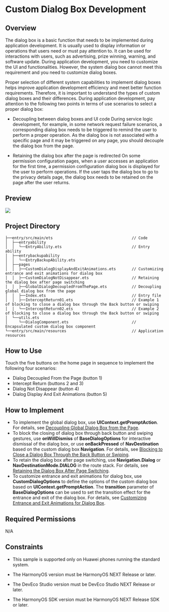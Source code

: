# **Custom Dialog Box Development**
## Overview
The dialog box is a basic function that needs to be implemented during application development. It is usually used to display information or operations that users need or must pay attention to. It can be used for interactions with users, such as advertising, prize winning, warning, and software update.
During application development, you need to customize the UI and functionalities. However, the system dialog box cannot meet this requirement and you need to customize dialog boxes.

Proper selection of different system capabilities to implement dialog boxes helps improve application development efficiency and meet better function requirements. Therefore, it is important to understand the types of custom dialog boxes and their differences. During application development, pay attention to the following two points in terms of use scenarios to select a proper dialog box:
 

* Decoupling between dialog boxes and UI code
During service logic development, for example, in some network request failure scenarios, a corresponding dialog box needs to be triggered to remind the user to perform a proper operation. As the dialog box is not associated with a specific page and it may be triggered on any page, you should decouple the dialog box from the page.
 

* Retaining the dialog box after the page is redirected
On some permission configuration pages, when a user accesses an application for the first time, a permission configuration dialog box is displayed for the user to perform operations. If the user taps the dialog box to go to the privacy details page, the dialog box needs to be retained on the page after the user returns.

## Preview
![](./screenshots/device/Effect.gif)

## Project Directory
``` 
├──entry/src/main/ets                                   // Code
│  ├──entryability
│  │  └──EntryAbility.ets                               // Entry ability
│  ├──entrybackupability
│  │  └──EntryBackupAbility.ets
│  ├──pages                              
│  │  ├──CustomDialogDisplayAndExitAnimations.ets       // Customizing entrance and exit animations for dialog box 
│  │  ├──CustomDialogNotDisappear.ets                   // Retaining the dialog box after page switching
│  │  ├──GlobalDialogDecoupledFromThePage.ets           // Decoupling global dialog box from the page
│  │  ├──Index.ets                                      // Entry file
│  │  ├──InterceptReturn01.ets                          // Example 1 of blocking to close a dialog box through the Back button or swiping
│  │  └──InterceptReturn02.ets                          // Example 2 of blocking to close a dialog box through the Back button or swiping
│  └──utils.ets
│     └──DialogComponent.ets                            // Encapsulated custom dialog box component
└──entry/src/main/resources                             // Application resources
``` 
## How to Use
Touch the five buttons on the home page in sequence to implement the following four scenarios:
* Dialog Decoupled From the Page (button 1)
* Intercept Return (buttons 2 and 3)
* Dialog Not Disappear (button 4)
* Dialog Display And Exit Animations (button 5)

## How to Implement
* To implement the global dialog box, use **UIContext.getPromptAction**. For details, see [Decoupling Global Dialog Box from the Page](https://developer.huawei.com/consumer/en/doc/best-practices-V5/bpta-custome-dialog-development-practice-V5#section7466312192919).
* To block the closing of dialog box through back button and swiping gestures, use **onWillDismiss** of **BaseDialogOptions** for interactive dismissal of the dialog box, or use **onBackPressed** of **NavDestination** based on the custom dialog box **Navigation**. For details, see [Blocking to Close a Dialog Box Through the Back Button or Swiping](https://developer.huawei.com/consumer/en/doc/best-practices-V5/bpta-custome-dialog-development-practice-V5#section111721345172917).
* To retain the dialog box after page switching, use **Navigation.Dialog** or **NavDestinationMode.DIALOG** in the route stack. For details, see [Retaining the Dialog Box After Page Switching](https://developer.huawei.com/consumer/en/doc/best-practices-V5/bpta-custome-dialog-development-practice-V5#section690764913302).
* To customize entrance and exit animations for dialog box, use **CustomDialogOptions** to define the options of the custom dialog box based on **UIContext.getPromptAction**. The **transition** parameter of **BaseDialogOptions** can be used to set the transition effect for the entrance and exit of the dialog box. For details, see [Customizing Entrance and Exit Animations for Dialog Box](https://developer.huawei.com/consumer/en/doc/best-practices-V5/bpta-custome-dialog-development-practice-V5#section621242223120).

## Required Permissions
N/A

## Constraints
* This sample is supported only on Huawei phones running the standard system.

* The HarmonyOS version must be HarmonyOS NEXT Release or later.

* The DevEco Studio version must be DevEco Studio NEXT Release or later.

* The HarmonyOS SDK version must be HarmonyOS NEXT Release SDK or later.
